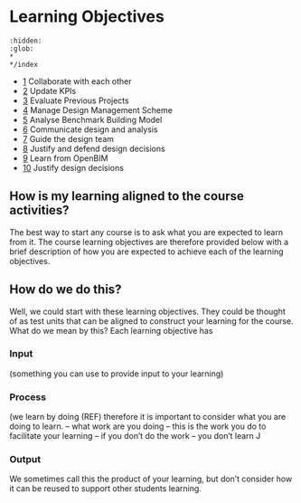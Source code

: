 # Learning Objectives
```{toctree}
:hidden:
:glob:
*
*/index
```

* [1](01) Collaborate with each other
* [2](02) Update KPIs
* [3](03) Evaluate Previous Projects
* [4](04) Manage Design Management Scheme
* [5](05) Analyse Benchmark Building Model
* [6](06) Communicate design and analysis
* [7](07) Guide the design team
* [8](08) Justify and defend design decisions
* [9](09) Learn from OpenBIM
* [10](10) Justify design decisions

## How is my learning aligned to the course activities? 
The best way to start any course is to ask what you are expected to learn from it. The course learning objectives are therefore provided below with a brief description of how you are expected to achieve each of the learning objectives. 

## How do we do this? 
Well, we could start with these learning objectives. They could be thought of as test units that can be aligned to construct your learning for the course. What do we mean by this? Each learning objective has  

### Input 
(something you can use to provide input to your learning) 

### Process 
(we learn by doing (REF) therefore it is important to consider what you are doing to learn. – what work are you doing – this is the work you do to facilitate your learning – if you don’t do the work – you don’t learn J 

### Output
We sometimes call this the product of your learning, but don’t consider how it can be reused to support other students learning. 
